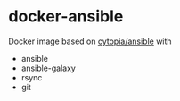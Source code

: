 # docker-ansible
Docker image based on [cytopia/ansible](https://github.com/cytopia/docker-ansible) with

* ansible
* ansible-galaxy
* rsync
* git
